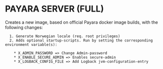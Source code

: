 # PAYARA SERVER (FULL)

Creates a new image, based on official Payara docker image builds, with the following changes:

```text
  1. Generate Norwegian locale (req. root privileges)
  2. Adds optional startup-scripts. Run by setting the corresponding environment variable(s):

    * X_ADMIN_PASSWORD => Change Admin-password
    * X_ENABLE_SECURE_ADMIN => Enables secure-admin
    * X_LOGBACK_CONFIG_FILE => Add Logback jvm-configuration-entry
```
